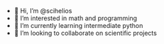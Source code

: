 - 👋 Hi, I’m @scihelios
- 👀 I’m interested in math and programming
- 🌱 I’m currently learning intermediate python
- 💞️ I’m looking to collaborate on scientific projects


<!---
scihelios/scihelios is a ✨ special ✨ repository because its `README.md` (this file) appears on your GitHub profile.
You can click the Preview link to take a look at your changes.
--->
